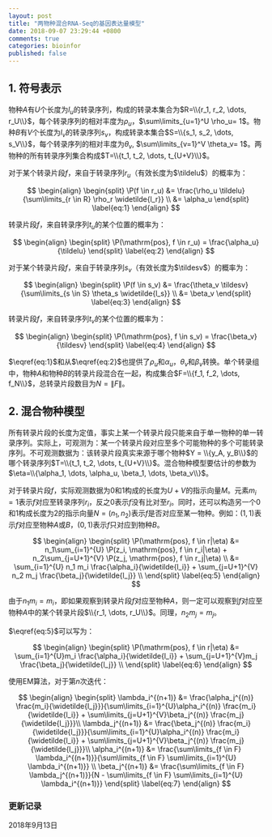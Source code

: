 ```yaml
---
layout: post
title: "两物种混合RNA-Seq的基因表达量模型"
date: 2018-09-07 23:29:44 +0800
comments: true
categories: bioinfor
published: false
---
```


<script type="text/x-mathjax-config">
MathJax.Hub.Config({
TeX: { equationNumbers: { autoNumber: "AMS" } }
});
</script>

$$
\newcommand{\tildelu}{\widetilde{l_u}}
$$

$$
\newcommand{\tildesv}{\widetilde{l_v}}
$$

$$
\newcommand{\P}{\mathrm{P}}
$$

## 1. 符号表示 ##

物种$A$有$U$个长度为$l_u$的转录序列，构成的转录本集合为$R=\\{r_1, r_2, \dots, r_U\\}$，每个转录序列的相对丰度为$\rho_u$，$\sum\limits_{u=1}^U \rho_u= 1$。物种$B$有$V$个长度为$l_v$的转录序列$s_v$，构成转录本集合$S=\\{s_1, s_2, \dots, s_V\\}$，每个转录序列的相对丰度为$\theta_v$, $\sum\limits_{v=1}^V \theta_v= 1$。两物种的所有转录序列集合构成$T=\\{t_1, t_2, \dots, t_{U+V}\\}$。

<!--more-->

对于某个转录片段$f$，来自于转录序列$r_u$（有效长度为$\tildelu$）的概率为：

$$
\begin{align}
\begin{split}
\P(f \in r_u) &= \frac{\rho_u \tildelu}{\sum\limits_{r \in R} \rho_r \widetilde{l_r}} \\
&= \alpha_u
\end{split}
\label{eq:1}
\end{align}
$$

转录片段$f$，来自转录序列$t_u$的某个位置的概率为：

$$
\begin{align}
\begin{split}
\P(\mathrm{pos}, f \in r_u) = \frac{\alpha_u}{\tildelu}
\end{split}
\label{eq:2}
\end{align}
$$


对于某个转录片段$f$，来自于转录序列$s_v$（有效长度为$\tildesv$）的概率为：

$$
\begin{align}
\begin{split}
\P(f \in s_v) &= \frac{\theta_v \tildesv}{\sum\limits_{s \in S} \theta_s \widetilde{l_s}} \\
&= \beta_v
\end{split}
\label{eq:3}
\end{align}
$$

转录片段$f$，来自转录序列$t_v$的某个位置的概率为：

$$
\begin{align}
\begin{split}
\P(\mathrm{pos}, f \in s_v) = \frac{\beta_v}{\tildesv}
\end{split}
\label{eq:4}
\end{align}
$$


$\eqref{eq:1}$和从$\eqref{eq:2}$也提供了$\rho_u$和$\alpha_u$，$\theta_v$和$\beta_v$转换。单个转录组中，物种$A$和物种$B$的转录片段混合在一起，构成集合$F=\\{f_1, f_2, \dots, f_N\\}$，总转录片段数目为$N=\|F\|$。

## 2. 混合物种模型 ##

所有转录片段的长度为定值，事实上某一个转录片段只能来自于单一物种的单一转录序列。实际上，可观测为：某一个转录片段对应至多个可能物种的多个可能转录序列。不可观测数据为：该转录片段真实来源于哪个物种$Y = \\{y_A, y_B\\}$的哪个转录序列$T=\\{t_1, t_2, \dots, t_{U+V}\\}$。混合物种模型要估计的参数为$\eta=\\{\alpha_1, \dots, \alpha_u, \beta_1, \dots, \beta_v\\}$。

对于转录片段$f$，实际观测数据为$0$和$1$构成的长度为$U+V$的指示向量$M$。元素$m_i=1$表示$f$对应至转录序列$r_i$，反之$0$表示$f$没有比对至$r_i$。同时，还可以构造另一个$0$和$1$构成长度为$2$的指示向量$N=(n_1, n_2)$表示$f$是否对应至某一物种。例如：$(1, 1)$表示$f$对应至物种$A$或$B$，$(0, 1)$表示$f$只对应到物种$B$。

$$
\begin{align}
\begin{split}
\P(\mathrm{pos}, f \in r|\eta) &= n_1\sum_{i=1}^{U} \P(z_i, \mathrm{pos}, f \in r_i|\eta) + n_2\sum_{j=U+1}^{V} \P(z_j, \mathrm{pos}, f \in r_j|\eta) \\
&= \sum_{i=1}^{U} n_1 m_i \frac{\alpha_i}{\widetilde{l_i}} + \sum_{j=U+1}^{V} n_2 m_j \frac{\beta_j}{\widetilde{l_j}} \\
\end{split}
\label{eq:5}
\end{align}
$$

由于$n_1 m_i = m_i$，即如果观察到转录片段$f$对应至物种$A$，则一定可以观察到$f$对应至物种$A$中的某个转录片段$\\{r_1, \dots, r_U\\}$。同理，$n_2 m_j = m_j$。

$\eqref{eq:5}$可以写为：

$$
\begin{align}
\begin{split}
\P(\mathrm{pos}, f \in r|\eta) &= \sum_{i=1}^{U}m_i \frac{\alpha_i}{\widetilde{l_i}} + \sum_{j=U+1}^{V}m_j \frac{\beta_j}{\widetilde{l_j}} \\
\end{split}
\label{eq:6}
\end{align}
$$

使用EM算法，对于第$n$次迭代：

$$
\begin{align}
\begin{split}
\lambda_i^{(n+1)} &= \frac{\alpha_j^{(n)} \frac{m_i}{\widetilde{l_j}}}{\sum\limits_{i=1}^{U}\alpha_i^{(n)} \frac{m_i}{\widetilde{l_i}} + \sum\limits_{j=U+1}^{V}\beta_j^{(n)} \frac{m_j}{\widetilde{l_j}}}\\
\lambda_j^{(n+1)} &= \frac{\beta_j^{(n)} \frac{m_i}{\widetilde{l_j}}}{\sum\limits_{i=1}^{U}\alpha_i^{(n)} \frac{m_i}{\widetilde{l_i}} + \sum\limits_{j=U+1}^{V}\beta_j^{(n)} \frac{m_j}{\widetilde{l_j}}}\\
\alpha_i^{(n+1)} &= \frac{\sum\limits_{f \in F} \lambda_i^{(n+1)}}{\sum\limits_{f \in F} \sum\limits_{i=1}^{U} \lambda_i^{(n+1)}} \\
\beta_j^{(n+1)} &= \frac{\sum\limits_{f \in F} \lambda_j^{(n+1)}}{N - \sum\limits_{f \in F} \sum\limits_{i=1}^{U} \lambda_i^{(n+1)}}
\end{split}
\label{eq:7}
\end{align}
$$


### 更新记录 ###

2018年9月13日
